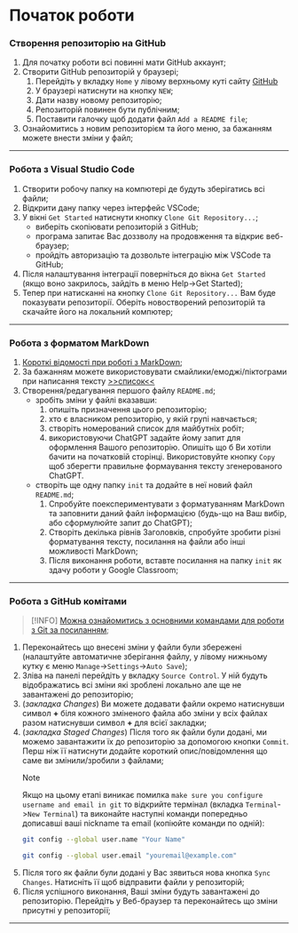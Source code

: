 # Початок роботи

### Створення репозиторію на GitHub
1. Для початку роботи всі повинні мати GitHub аккаунт;
1. Створити GitHub репозиторій у браузері;
    1. Перейдіть у вкладку `Home` у лівому верхньому куті сайту [GitHub](https://github.com/)
    2. У браузері натиснути на кнопку `NEW`;
    3. Дати назву новому репозиторію;
    4. Репозиторій повинен бути публічним;
    5. Поставити галочку щоб додати файл `Add a README file`; 
1. Ознайомитись з новим репозиторієм та його меню, за бажанням можете внести зміни у файл; 

---
### Робота з Visual Studio Code
1. Створити робочу папку на компютері де будуть зберігатись всі файли;
1. Відкрити дану папку через інтерфейс VSCode;
1. У вікні `Get Started` натиснути кнопку `Clone Git Repository...`;
    - виберіть скопіювати репозиторій з GitHub;
    - програма запитає Вас доззволу на продовження та відкриє веб-браузер;
    - пройдіть авторизацію та дозвольте інтеграцію між VSCode та GitHub;
1. Після налаштування інтеграції поверніться до вікна `Get Started` (якщо воно закрилось, зайдіть в меню Help->Get Started);
1. Тепер при натисканні на кнопку `Clone Git Repository...` Вам буде показувати репозиторії. Оберіть новостворений репозиторій та скачайте його на локальний компютер;

---
### Робота з форматом MarkDown
1. [Короткі відомості при роботі з MarkDown](https://github.com/adam-p/markdown-here/wiki/Markdown-Cheatsheet);
1. За бажанням можете використовувати смайлики/емоджі/піктограми при написання тексту [>>список<<](https://gist.github.com/rxaviers/7360908)
1. Створення/редагування першого файлу `README.md`;
    - зробіть зміни у файлі вказавши: 
        1. опишіть призначення цього репозиторію;
        1. хто є власником репозиторію, у якій групі навчається;
        1. створіть номерований список для майбутніх робіт;
        2. використовуючи ChatGPT задайте йому запит для оформлення Вашого репозиторію. Опишіть що б Ви хотіли бачити на початковій сторінці. Використовуйте кнопку `Copy` щоб зберегти правильне формаування тексту згенерованого ChatGPT.
    - створіть ще одну папку `init` та додайте в неї новий файл `README.md`;
        1. Спробуйте поекспериментувати з форматуванням MarkDown та заповнити даний файл інформацією (будь-що на Ваш вибір, або сформулюйте запит до ChatGPT);
        2. Створіть декілька рівнів Заголовків, спробуйте зробити різні форматування тексту, посилання на файли або інші можливості MarkDown;
        3. Після виконання роботи, вставте посилання на папку `init` як здачу роботи у Google Classroom;

---
### Робота з GitHub комітами
> [!INFO]
> [Можна ознайомитись з основними командами для роботи з Git за посиланням](https://training.github.com/downloads/ua/github-git-cheat-sheet/);
1. Переконайтесь що внесені зміни у файли були збережені (налаштуйте автоматичне зберігання файлу, у лівому нижньому кутку є меню `Manage`->`Settings`->`Auto Save`);
1. Зліва на панелі перейдіть у вкладку `Source Control`. У ній будуть відображатись всі зміни які зроблені локально але ще не завантажені до репозиторію;
1. (_закладка Changes_) Ви можете додавати файли окремо натиснувши символ **+** біля кожного зміненого файла або зміни у всіх файлах разом натиснувши символ **+** для всієї закладки;
1. (_закладка Staged Changes_) Після того як файли були додані, ми можемо завантажити їх до репозиторію за допомогою кнопки `Commit`. Перш ніж її натиснути додайте короткий опис/повідомлення що саме ви змінили/зробили з файлами;
    > [!NOTE]
    > Якщо на цьому етапі виникає помилка `make sure you configure username and email in git` то відкрийте термінал (вкладка `Terminal`->`New Terminal`) та виконайте наступні команди попередньо дописавші ваші nickname та email (копіюйте команди по одній):
    >    ```bash
    >    git config --global user.name "Your Name"
    >    ```
    >
    >    ```bash
    >    git config --global user.email "youremail@example.com"
    >    ```
1. Після того як файли були додані у Вас зявиться нова кнопка `Sync Changes`. Натисніть її щоб відправити файли у репозиторій;
1. Після успішного виконання, Ваші зміни будуть завантажені до репозиторію. Перейдіть у Веб-браузер та переконайтесь що зміни присутні у репозиторії;

---
